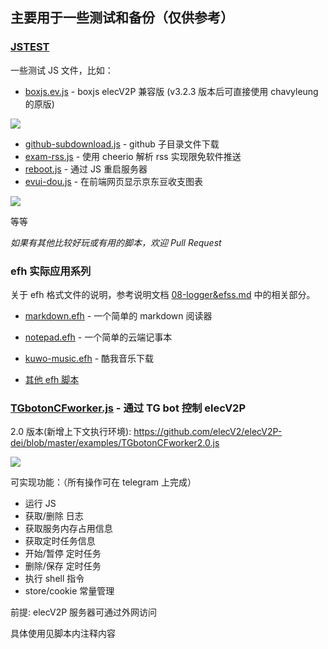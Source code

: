 ## 主要用于一些测试和备份（仅供参考）

### [JSTEST](https://github.com/elecV2/elecV2P-dei/tree/master/examples/JSTEST)

一些测试 JS 文件，比如：

- [boxjs.ev.js](https://github.com/elecV2/elecV2P-dei/blob/master/examples/JSTEST/boxjs.ev.js) \- boxjs elecV2P 兼容版 (v3.2.3 版本后可直接使用 chavyleung 的原版)

![](https://raw.githubusercontent.com/elecV2/elecV2P-dei/master/examples/res/boxjs-test.png)

- [github-subdownload.js](https://github.com/elecV2/elecV2P-dei/blob/master/examples/JSTEST/github-subdownload.js) \- github 子目录文件下载
- [exam-rss.js](https://github.com/elecV2/elecV2P-dei/blob/master/examples/JSTEST/exam-rss.js) \- 使用 cheerio 解析 rss 实现限免软件推送
- [reboot.js](https://github.com/elecV2/elecV2P-dei/blob/master/examples/JSTEST/reboot.js) \- 通过 JS 重启服务器
- [evui-dou.js](https://github.com/elecV2/elecV2P-dei/blob/master/examples/JSTEST/evui-dou.js) \- 在前端网页显示京东豆收支图表

![](https://raw.githubusercontent.com/elecV2/elecV2P-dei/master/examples/res/evuidou.png)

等等

*如果有其他比较好玩或有用的脚本，欢迎 Pull Request*

### efh 实际应用系列

关于 efh 格式文件的说明，参考说明文档 [08-logger&efss.md](https://github.com/elecV2/elecV2P-dei/blob/master/docs/08-logger&efss.md) 中的相关部分。

- [markdown.efh](https://github.com/elecV2/elecV2P-dei/blob/master/examples/JSTEST/efh/markdown.efh) \- 一个简单的 markdown 阅读器

- [notepad.efh](https://github.com/elecV2/elecV2P-dei/blob/master/examples/JSTEST/efh/notepad.efh) \- 一个简单的云端记事本
- [kuwo-music.efh](https://github.com/elecV2/elecV2P-dei/blob/master/examples/JSTEST/efh/kuwo-music.efh) \- 酷我音乐下载

- [其他 efh 脚本](https://github.com/elecV2/elecV2P-dei/tree/master/examples/JSTEST/efh)

### [TGbotonCFworker.js](https://github.com/elecV2/elecV2P-dei/blob/master/examples/TGbotonCFworker.js) - 通过 TG bot 控制 elecV2P

2.0 版本(新增上下文执行环境): https://github.com/elecV2/elecV2P-dei/blob/master/examples/TGbotonCFworker2.0.js

![](https://raw.githubusercontent.com/elecV2/elecV2P-dei/master/examples/res/tgbot.png)

可实现功能：（所有操作可在 telegram 上完成）
- 运行 JS
- 获取/删除 日志
- 获取服务内存占用信息
- 获取定时任务信息
- 开始/暂停 定时任务
- 删除/保存 定时任务
- 执行 shell 指令
- store/cookie 常量管理

前提: elecV2P 服务器可通过外网访问

具体使用见脚本内注释内容